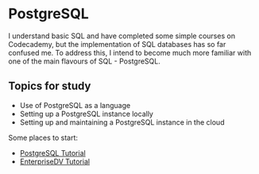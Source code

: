 # PostgreSQL

I understand basic SQL and have completed some simple courses on Codecademy, but the implementation of SQL databases 
has so far confused me. To address this, I intend to become much more familiar with one of the main flavours of SQL - 
PostgreSQL.

## Topics for study
* Use of PostgreSQL as a language
* Setting up a PostgreSQL instance locally
* Setting up and maintaining a PostgreSQL instance in the cloud

Some places to start:
* [PostgreSQL Tutorial](http://www.postgresqltutorial.com)
* [EnterpriseDV Tutorial](https://www.enterprisedb.com/free-postgres-training)